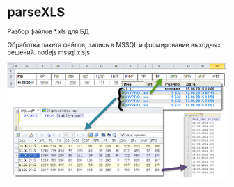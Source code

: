 # parseXLS
Разбор файлов *.xls для БД

Обработка пакета файлов, запись в MSSQL и формирование выходных решений.
nodejs mssql xlsjs

![alt tag](https://github.com/andreevich/parseXLS/blob/master/2015-06-15_12-55-32.png?raw=true)
